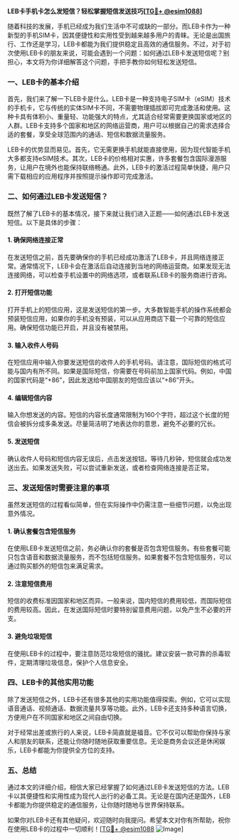 **LEB卡手机卡怎么发短信？轻松掌握短信发送技巧[[TG💪+ @esim1088](https://t.me/s/esim1088)]**

随着科技的发展，手机已经成为我们生活中不可或缺的一部分。而LEB卡作为一种新型的手机SIM卡，因其便捷性和实用性受到越来越多用户的青睐。无论是出国旅行、工作还是学习，LEB卡都能为我们提供稳定且高效的通信服务。不过，对于初次使用LEB卡的朋友来说，可能会遇到一个问题：如何通过LEB卡发送短信呢？别担心，本文将为你详细解答这个问题，手把手教你如何轻松发送短信。

### 一、LEB卡的基本介绍

首先，我们来了解一下LEB卡是什么。LEB卡是一种支持电子SIM卡（eSIM）技术的手机卡，它与传统的实体SIM卡不同，不需要物理插拔即可完成激活和使用。这种卡具有体积小、重量轻、功能强大的特点，尤其适合经常需要更换国家或地区的人群。LEB卡支持多个国家和地区的网络运营商，用户可以根据自己的需求选择合适的套餐，享受全球范围内的通话、短信和数据流量服务。

LEB卡的优势显而易见。首先，它无需更换手机就能直接使用，因为现代智能手机大多都支持eSIM技术。其次，LEB卡的价格相对实惠，许多套餐包含国际漫游服务，让用户在境外也能保持联络畅通。此外，LEB卡的激活过程简单快捷，用户只需下载相应的应用程序并按照提示操作即可完成激活。

### 二、如何通过LEB卡发送短信？

既然了解了LEB卡的基本情况，接下来就让我们进入正题——如何通过LEB卡发送短信。以下是具体的步骤：

#### 1. 确保网络连接正常

在发送短信之前，首先要确保你的手机已经成功激活了LEB卡，并且网络连接正常。通常情况下，LEB卡会在激活后自动连接到当地的网络运营商。如果发现无法连接网络，可以检查手机设置中的网络选项，或者联系LEB卡的服务商进行咨询。

#### 2. 打开短信功能

打开手机上的短信应用，这是发送短信的第一步。大多数智能手机的操作系统都会预装短信应用，如果你的手机没有预装，可以从应用商店下载一个可靠的短信应用。确保短信功能已开启，并且没有被禁用。

#### 3. 输入收件人号码

在短信应用中输入你要发送短信的收件人的手机号码。请注意，国际短信的格式可能与国内有所不同。如果是国际短信，你需要在号码前加上国家代码。例如，中国的国家代码是“+86”，因此发送给中国朋友的短信应该以“+86”开头。

#### 4. 编辑短信内容

输入你想发送的内容。短信的内容长度通常限制为160个字符，超过这个长度的短信会被拆分成多条发送。尽量简洁明了地表达你的意思，避免不必要的冗长。

#### 5. 发送短信

确认收件人号码和短信内容无误后，点击发送按钮。等待几秒钟，短信就会成功发送出去。如果发送失败，可以尝试重新发送，或者检查网络连接是否正常。

### 三、发送短信时需要注意的事项

虽然发送短信的过程看似简单，但在实际操作中仍需注意一些细节问题，以免出现意外情况。

#### 1. 确认套餐包含短信服务

在使用LEB卡发送短信之前，务必确认你的套餐是否包含短信服务。有些套餐可能只包含语音和数据流量服务，而不包括短信服务。如果套餐不包含短信服务，可以通过购买额外的短信包来满足需求。

#### 2. 注意短信费用

短信的收费标准因国家和地区而异。一般来说，国内短信的费用较低，而国际短信的费用较高。因此，在发送国际短信时要特别留意费用问题，以免产生不必要的开支。

#### 3. 避免垃圾短信

在使用LEB卡的过程中，要注意防范垃圾短信的骚扰。建议安装一款可靠的杀毒软件，定期清理垃圾信息，保护个人信息安全。

### 四、LEB卡的其他实用功能

除了发送短信之外，LEB卡还有很多其他的实用功能值得探索。例如，它可以实现语音通话、视频通话、数据流量共享等功能。此外，LEB卡还支持多种语言切换，方便用户在不同国家和地区之间自由切换。

对于经常出差或旅行的人来说，LEB卡简直就是福音。它不仅可以帮助你保持与家人和朋友的联系，还能让你随时随地获取重要信息。无论是商务会议还是休闲娱乐，LEB卡都能为你提供全方位的支持。

### 五、总结

通过本文的详细介绍，相信大家已经掌握了如何通过LEB卡发送短信的方法。LEB卡以其便捷性和实用性成为现代人出行的必备工具。无论是在国内还是国外，LEB卡都能为你提供稳定的通信服务，让你随时随地与世界保持联系。

如果你对LEB卡还有其他疑问，欢迎随时向我提问。希望本文对你有所帮助，祝你在使用LEB卡的过程中一切顺利！[[TG💪+ @esim1088](https://t.me/s/esim1088) ![Image](https://i.postimg.cc/4NQfJmqS/Snipaste-2025-05-13-00-14-12.png)]